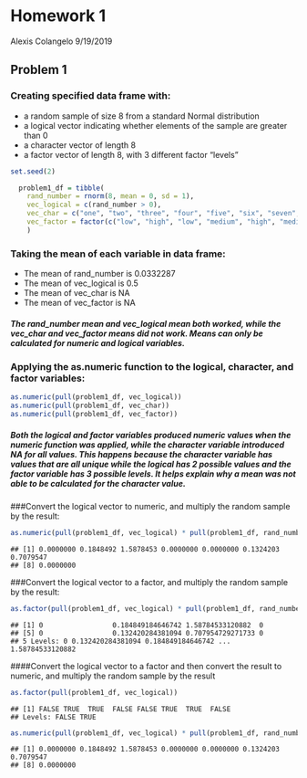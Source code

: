 Homework 1
================
Alexis Colangelo
9/19/2019

## Problem 1

### Creating specified data frame with:

  - a random sample of size 8 from a standard Normal distribution
  - a logical vector indicating whether elements of the sample are
    greater than 0
  - a character vector of length 8
  - a factor vector of length 8, with 3 different factor “levels”

<!-- end list -->

``` r
set.seed(2)

  problem1_df = tibble(
    rand_number = rnorm(8, mean = 0, sd = 1),
    vec_logical = c(rand_number > 0),
    vec_char = c("one", "two", "three", "four", "five", "six", "seven", "eight"),
    vec_factor = factor(c("low", "high", "low", "medium", "high", "medium", "high", "medium"))
    )
```

### Taking the mean of each variable in data frame:

  - The mean of rand\_number is 0.0332287
  - The mean of vec\_logical is 0.5
  - The mean of vec\_char is NA
  - The mean of vec\_factor is
NA

##### The rand\_number mean and vec\_logical mean both worked, while the vec\_char and vec\_factor means did not work. Means can only be calculated for numeric and logical variables.

### Applying the as.numeric function to the logical, character, and factor variables:

``` r
as.numeric(pull(problem1_df, vec_logical))
as.numeric(pull(problem1_df, vec_char))
as.numeric(pull(problem1_df, vec_factor))
```

##### Both the logical and factor variables produced numeric values when the numeric function was applied, while the character variable introduced NA for all values. This happens because the character variable has values that are all unique while the logical has 2 possible values and the factor variable has 3 possible levels. It helps explain why a mean was not able to be calculated for the character value.

\#\#\#Convert the logical vector to numeric, and multiply the random
sample by the
result:

``` r
as.numeric(pull(problem1_df, vec_logical) * pull(problem1_df, rand_number)) 
```

    ## [1] 0.0000000 0.1848492 1.5878453 0.0000000 0.0000000 0.1324203 0.7079547
    ## [8] 0.0000000

\#\#\#Convert the logical vector to a factor, and multiply the random
sample by the
result:

``` r
as.factor(pull(problem1_df, vec_logical) * pull(problem1_df, rand_number)) 
```

    ## [1] 0                 0.184849184646742 1.58784533120882  0                
    ## [5] 0                 0.132420284381094 0.707954729271733 0                
    ## 5 Levels: 0 0.132420284381094 0.184849184646742 ... 1.58784533120882

\#\#\#\#Convert the logical vector to a factor and then convert the
result to numeric, and multiply the random sample by the result

``` r
as.factor(pull(problem1_df, vec_logical))
```

    ## [1] FALSE TRUE  TRUE  FALSE FALSE TRUE  TRUE  FALSE
    ## Levels: FALSE TRUE

``` r
as.numeric(pull(problem1_df, vec_logical) * pull(problem1_df, rand_number))
```

    ## [1] 0.0000000 0.1848492 1.5878453 0.0000000 0.0000000 0.1324203 0.7079547
    ## [8] 0.0000000
